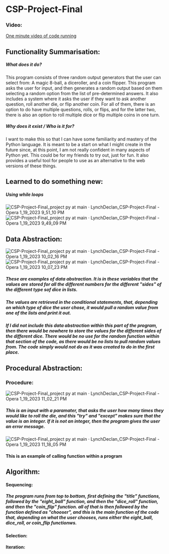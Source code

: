 # CSP-Project-Final
### Video:
<a href="https://drive.google.com/file/d/12zqncOgtF-f5BnLrTTTSoqKS2aWKUcOL/view">One minute video of code running</a>
## Functionality Summarisation:
##### What does it do?
This program consists of three random output generators that the user can select from: A magic 8-ball, a diceroller, and a coin flipper.
This program asks the user for input, and then generates a random output based on them selecting a random option from the list of pre-determined answers. It also includes a system where it asks the user if they want to ask another question, roll another die, or flip another coin. For all of them, there is an option to do have multiple questions, rolls, or flips, and for the latter two, there is also an option to roll multiple dice or flip multiple coins in one turn.
##### Why does it exist / Who is it for?
I want to make this so that I can have some familiarity and mastery of the Python language. It is meant to be a start on what I might create in the future since, at this point, I am not really confident in many aspects of Python yet. This could be for my friends to try out, just for fun. It also provides a useful tool for people to use as an alternative to the web versions of these things. 
## Learned to do something new: 
##### Using while loops
![CSP-Project-Final_project py at main · LynchDeclan_CSP-Project-Final - Opera 1_19_2023 9_51_10 PM](https://user-images.githubusercontent.com/89731702/213534009-4ee4fc0d-ade4-475b-a4a2-1b63d407cac6.png)
![CSP-Project-Final_project py at main · LynchDeclan_CSP-Project-Final - Opera 1_19_2023 9_49_09 PM](https://user-images.githubusercontent.com/89731702/213534038-deecd426-1e76-4e50-b658-d870491b0dcb.png)
## Data Abstraction:
![CSP-Project-Final_project py at main · LynchDeclan_CSP-Project-Final - Opera 1_19_2023 10_02_16 PM](https://user-images.githubusercontent.com/89731702/213536007-3e149e53-814c-44ce-af62-9afbe207b547.png)
![CSP-Project-Final_project py at main · LynchDeclan_CSP-Project-Final - Opera 1_19_2023 10_07_23 PM](https://user-images.githubusercontent.com/89731702/213536962-bc762086-3dad-4d1f-a2b5-b116333ac03d.png)
##### These are examples of data abstraction. It is in these variables that the values are stored for all the different numbers for the different "sides" of the different type sof dice in lists.
##### The values are retrieved in the conditional statements, that, depending on which type of dice the user chose, it would pull a random value from one of the lists and print it out.
##### If I did not include this data abstraction within this part of the program, then there would be nowhere to store the values for the different sides of the different dice. There would be no use for the random function within that section of the code, as there would be no lists to pull random values from. The code simply would not do as it was created to do in the first place.
## Procedural Abstraction:
### Procedure:
![CSP-Project-Final_project py at main · LynchDeclan_CSP-Project-Final - Opera 1_19_2023 11_02_21 PM](https://user-images.githubusercontent.com/89731702/213547580-27a741ee-4386-4379-853f-31985970be5a.png)
##### This is an input with a paramater, that asks the user how many times they would like to roll the die, and this "try" and "except" makes sure that the value is an integer. If it is not an integer, then the program gives the user an error message.
![CSP-Project-Final_project py at main · LynchDeclan_CSP-Project-Final - Opera 1_19_2023 11_18_05 PM](https://user-images.githubusercontent.com/89731702/213550806-09e92f57-21ae-4e1a-a974-1b933069174e.png)
#### This is an example of calling function within a program
## Algorithm:
#### Sequencing:
##### The program runs from top to bottom, first defining the "title" functions, followed by the "eight_ball" function, and then the "dice_roll" function, and then the "coin_flip" function. all of that is then followed by the function defined as "chooser", and this is the main function of the code that, depending on what the user chooses, runs either the eight_ball, dice_roll, or coin_flip functionws.
#### Selection:

#### Iteration:

